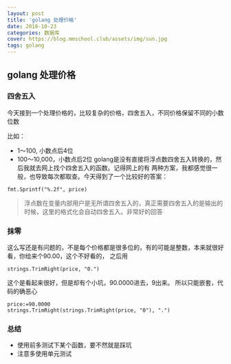 ```yaml
---
layout: post
title: 'golang 处理价格'
date: 2018-10-23
categories: 数据库
cover: https://blog.mmschool.club/assets/img/sun.jpg
tags: golang
---
```


## golang 处理价格

### 四舍五入
今天接到一个处理价格的，比较复杂的价格，四舍五入，不同价格保留不同的小数位数

比如：
* 1～100, 小数点后4位
* 100～10,000，小数点后2位
golang是没有直接将浮点数四舍五入转换的，然后我就去网上找个四舍五入的函数。记得网上的有
两种方案，我都感觉很一般，也导致每次都取查。今天得到了一个比较好的答案：
```
fmt.Sprintf("%.2f", price)
```
> 浮点数在变量内部用户是无所谓四舍五入的，真正需要四舍五入的是输出的时候，这里的格式化会自动四舍五入。非常好的回答

### 抹零
这么写还是有问题的，不是每个价格都是很多位的，有的可能是整数，本来就很好看，你给来个90.00，这个不好看的，
之后用
```
strings.TrimRight(price, "0.")
```
这个是看起来很好，但是却有个小坑，90.0000进去，9出来。
所以只能嵌套，代码的确恶心
```
price:=90.0000
strings.TrimRight(strings.TrimRight(price, "0"), ".")
```

### 总结
* 使用前多测试下某个函数，要不然就是踩坑
* 注意多使用单元测试